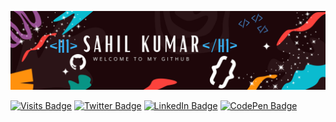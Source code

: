 ![Sahil's GitHub Banner](./assets/sahilkumar.png)

[![Visits Badge](https://badges.pufler.dev/visits/sahilkr7m/sahilkr7m)](https:sahilkr7m.dev)
[![Twitter Badge](https://img.shields.io/twitter/url?url=https%3A%2F%2Ftwitter.com%2F7Sahilkr
)](https://twitter.com/7Sahilkr)
[![LinkedIn Badge](https://img.shields.io/badge/LinkedIn-Profile-informational?style=flat&logo=linkedin&logoColor=white&color=0D76A8)](https://www.linkedin.com/in/sahil-kumar-010b13190/)
[![CodePen Badge](https://img.shields.io/badge/Leetcode-Profile-informational?style=flat&logo=Leetcode&logoColor=white&color=black)](https://leetcode.com/sahilkumar7m/)